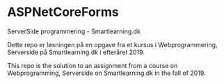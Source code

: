 # ASPNetCoreForms
ServerSide programmering - Smartlearning.dk

Dette repo er løsningen på en opgave fra et kursus i Webprogrammering, Serverside på Smartlearning.dk i efteråret 2019.

This repo is the solution to an assignment from a course on Webprogramming, Serverside on Smartlearning.dk in the fall of 2019.
